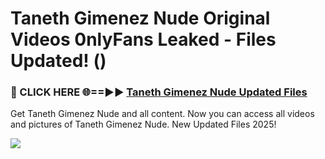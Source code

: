 # Taneth Gimenez Nude Original Videos 0nlyFans Leaked - Files Updated! ()

<h3>🔴 CLICK HERE 🌐==►► <a href="https://tinyurl.com/2p9ay9w9" rel="nofollow">Taneth Gimenez Nude Updated Files</a></h3>

Get Taneth Gimenez Nude and all content. Now you can access all videos and pictures of Taneth Gimenez Nude. New Updated Files 2025!

[![](https://i.imgur.com/KQgVmj3.gif)](https://tinyurl.com/2p9ay9w9)
